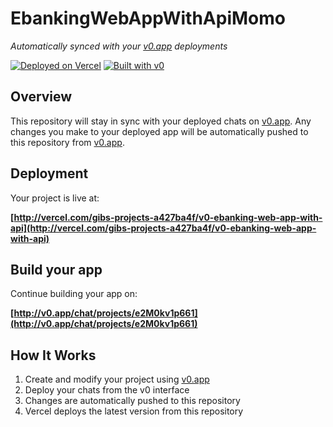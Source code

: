 # EbankingWebAppWithApiMomo

*Automatically synced with your [v0.app](http://v0.app) deployments*

[![Deployed on Vercel](http://img.shields.io/badge/Deployed%20on-Vercel-black?style=for-the-badge&logo=vercel)](http://vercel.com/gibs-projects-a427ba4f/v0-ebanking-web-app-with-api)
[![Built with v0](http://img.shields.io/badge/Built%20with-v0.app-black?style=for-the-badge)](http://v0.app/chat/projects/e2M0kv1p661)

## Overview

This repository will stay in sync with your deployed chats on [v0.app](http://v0.app).
Any changes you make to your deployed app will be automatically pushed to this repository from [v0.app](http://v0.app).

## Deployment

Your project is live at:

**[http://vercel.com/gibs-projects-a427ba4f/v0-ebanking-web-app-with-api](http://vercel.com/gibs-projects-a427ba4f/v0-ebanking-web-app-with-api)**

## Build your app

Continue building your app on:

**[http://v0.app/chat/projects/e2M0kv1p661](http://v0.app/chat/projects/e2M0kv1p661)**

## How It Works

1. Create and modify your project using [v0.app](http://v0.app)
2. Deploy your chats from the v0 interface
3. Changes are automatically pushed to this repository
4. Vercel deploys the latest version from this repository
